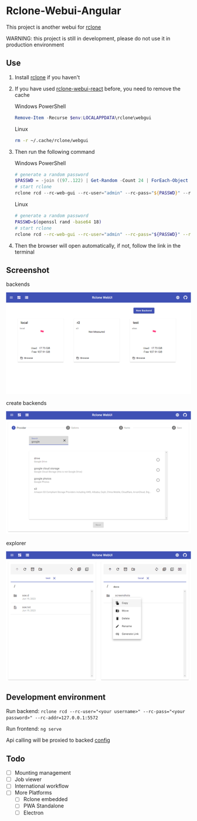 # Rclone-Webui-Angular

This project is another webui for [rclone](https://github.com/rclone/rclone)

WARNING: this project is still in development, please do not use it in production environment

## Use

1. Install [rclone](https://rclone.org/downloads/) if you haven't

1. If you have used [rclone-webui-react](https://github.com/rclone/rclone-webui-react) before, you need to remove the cache

   Windows PowerShell

   ```powershell
   Remove-Item -Recurse $env:LOCALAPPDATA\rclone\webgui
   ```

   Linux

   ```bash
   rm -r ~/.cache/rclone/webgui
   ```

1. Then run the following command

   Windows PowerShell

   ```powershell
   # generate a random password
   $PASSWD = -join ((97..122) | Get-Random -Count 24 | ForEach-Object {[char]$_})
   # start rclone
   rclone rcd --rc-web-gui --rc-user="admin" --rc-pass="${PASSWD}" --rc-web-fetch-url="https://api.github.com/repos/yuudi/rclone-webui-angular/releases/latest"
   ```

   Linux

   ```bash
   # generate a random password
   PASSWD=$(openssl rand -base64 18)
   # start rclone
   rclone rcd --rc-web-gui --rc-user="admin" --rc-pass="${PASSWD}" --rc-web-fetch-url="https://api.github.com/repos/yuudi/rclone-webui-angular/releases/latest"
   ```

1. Then the browser will open automatically, if not, follow the link in the terminal

## Screenshot

backends

![backends-screenshot](./docs/screenshots/backends.png)

create backends

![create-backend-screenshot](./docs/screenshots/create-backend.png)

explorer

![explorer-screenshot](./docs/screenshots/explorer.png)

## Development environment

Run backend: `rclone rcd --rc-user="<your username>" --rc-pass="<your password>" --rc-addr=127.0.0.1:5572`

Run frontend: `ng serve`

Api calling will be proxied to backed [config](./src/proxy.conf.mjs)

## Todo

- [ ] Mounting management
- [ ] Job viewer
- [ ] International workflow
- [ ] More Platforms
  - [ ] Rclone embedded
  - [ ] PWA Standalone
  - [ ] Electron
